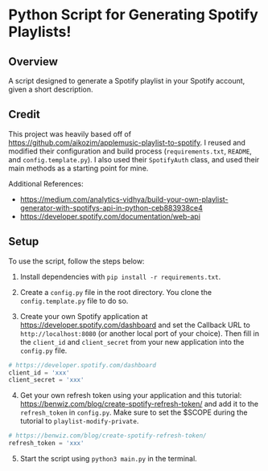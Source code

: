 # Python Script for Generating Spotify Playlists!

## Overview

A script designed to generate a Spotify playlist in your Spotify account, given a short description.

## Credit

This project was heavily based off of https://github.com/aikozim/applemusic-playlist-to-spotify.  I reused and modified their configuration and build process (`requirements.txt`, `README`, and `config.template.py`).  I also used their `SpotifyAuth` class, and used their main methods as a starting point for mine.

Additional References:  
* https://medium.com/analytics-vidhya/build-your-own-playlist-generator-with-spotifys-api-in-python-ceb883938ce4
* https://developer.spotify.com/documentation/web-api

## Setup

To use the script, follow the steps below:

1. Install dependencies with `pip install -r requirements.txt`.

2. Create a `config.py` file in the root directory. You clone the `config.template.py` file to do so.

3. Create your own Spotify application at https://developer.spotify.com/dashboard and set the Callback URL to `http://localhost:8080` (or another local port of your choice). Then fill in the `client_id` and `client_secret` from your new application into the `config.py` file.
``` python
# https://developer.spotify.com/dashboard
client_id = 'xxx'
client_secret = 'xxx'
```

4. Get your own refresh token using your application and this tutorial:  https://benwiz.com/blog/create-spotify-refresh-token/ and add it to the `refresh_token` in `config.py`. Make sure to set the $SCOPE during the tutorial to `playlist-modify-private`.

``` python
# https://benwiz.com/blog/create-spotify-refresh-token/
refresh_token = 'xxx'
```

5. Start the script using `python3 main.py` in the terminal.